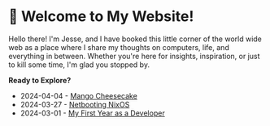 # 🌱 Welcome to My Website!

Hello there! I'm Jesse, and I have booked this little corner of the world wide web as a place where I share my thoughts on computers, life, and everything in between. Whether you're here for insights, inspiration, or just to kill some time, I'm glad you stopped by.

**Ready to Explore?**

- 2024-04-04 - [Mango Cheesecake](./recipes/Mango%20Cheesecake.md)
- 2024-03-27 - [Netbooting NixOS](./posts/Netbooting%20NixOS.md)
- 2024-03-01 - [My First Year as a Developer](./posts/My%20First%20Year%20as%20a%20Developer.md)

